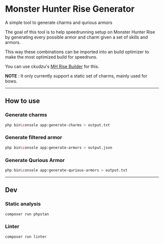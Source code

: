 # Monster Hunter Rise Generator
A simple tool to generate charms and qurious armors

The goal of this tool is to help speedrunning setup on Monster Hunter Rise by generating every possible armor and charm given a set of skills and armors.


This way these combinations can be imported into an build optimizer to make the most optimized build for speedruns.

You can use ckudzu's [MH Rise Builder](https://mhrise.wiki-db.com/sim/?hl=en) for this.

**NOTE** : It only currently support a static set of charms, mainly used for bows.

---

## How to use

### Generate charms

```BASH
php bin\console app:generate-charms > output.txt
```

### Generate filtered armor

```BASH
php bin\console app:generate-armors > output.json
```

### Generate Qurious Armor

```BASH
php bin\console app:generate-qurious-armors > output.txt
```

--- 

## Dev
### Static analysis

```Bash
composer run phpstan
```

### Linter

```Bash
composer run linter
```
